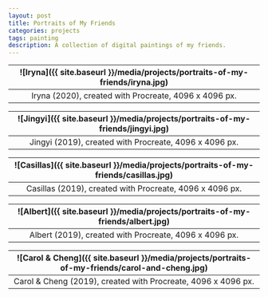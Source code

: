 ```yaml
---
layout: post
title: Portraits of My Friends
categories: projects
tags: painting
description: A collection of digital paintings of my friends.
---
```


![Iryna]({{ site.baseurl }}/media/projects/portraits-of-my-friends/iryna.jpg) |
:----------: |
Iryna (2020), created with Procreate, 4096 x 4096 px. |

![Jingyi]({{ site.baseurl }}/media/projects/portraits-of-my-friends/jingyi.jpg) |
:----------: |
Jingyi (2019), created with Procreate, 4096 x 4096 px. |

![Casillas]({{ site.baseurl }}/media/projects/portraits-of-my-friends/casillas.jpg) |
:----------: |
Casillas (2019), created with Procreate, 4096 x 4096 px. |

![Albert]({{ site.baseurl }}/media/projects/portraits-of-my-friends/albert.jpg) |
:----------: |
Albert (2019), created with Procreate, 4096 x 4096 px. |

![Carol & Cheng]({{ site.baseurl }}/media/projects/portraits-of-my-friends/carol-and-cheng.jpg) |
:----------: |
Carol & Cheng (2019), created with Procreate, 4096 x 4096 px. |
